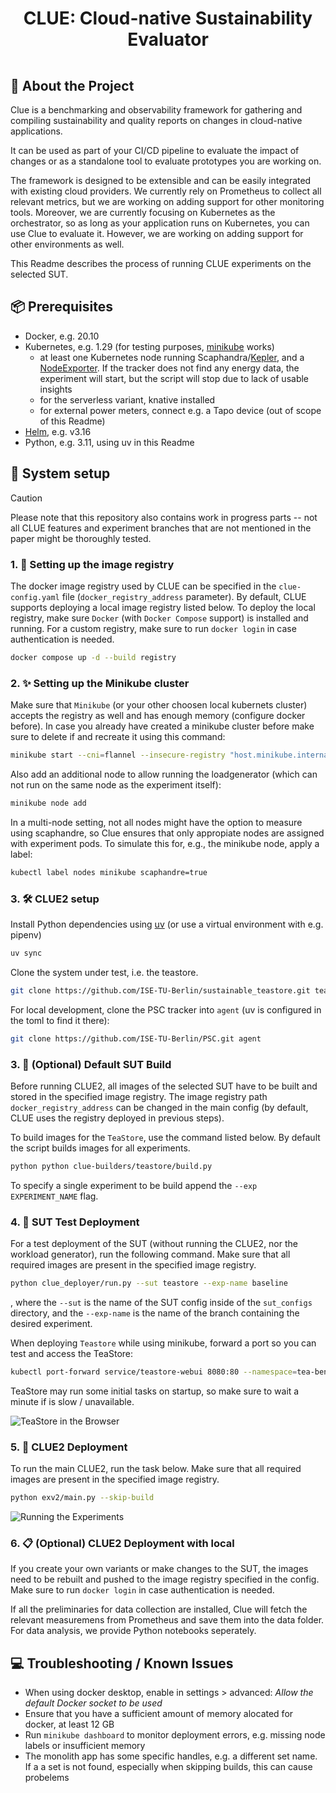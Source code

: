 <div align="center">
  <h1 style="padding:15px;border-bottom: 0;">CLUE: Cloud-native Sustainability Evaluator</h1>
</div>

## 📢 About the Project

Clue is  a benchmarking and observability framework for gathering and compiling sustainability and quality reports on changes in cloud-native applications. 

It can be used as part of your CI/CD pipeline to evaluate the impact of changes or as a standalone tool to evaluate prototypes you are working on.

The framework is designed to be extensible and can be easily integrated with existing cloud providers. We currently rely on Prometheus to collect all relevant metrics, but we are working on adding support for other monitoring tools. 
Moreover, we are currently focusing on Kubernetes as the orchestrator, so as long as your application runs on Kubernetes, you can use Clue to evaluate it. However, we are working on adding support for other environments as well.

This Readme describes the process of running CLUE experiments on the selected SUT.

## 📦 Prerequisites

  * Docker, e.g. 20.10
  * Kubernetes, e.g. 1.29 (for testing purposes, [minikube](https://minikube.sigs.k8s.io/docs/) works)
    * at least one Kubernetes node running Scaphandra/[Kepler](https://sustainable-computing.io/installation/kepler-helm/), and a [NodeExporter](https://observability.thomasriley.co.uk/monitoring-kubernetes/metrics/node-exporter/). If the tracker does not find any energy data, the experiment will start, but the script will stop due to lack of usable insights
    * for the serverless variant, knative installed
    * for external power meters, connect e.g. a Tapo device (out of scope of this Readme)
  * [Helm](https://helm.sh/), e.g. v3.16
  * Python, e.g. 3.11, using uv in this Readme


## 🚀 System setup

> [!CAUTION]
> Please note that this repository also contains work in progress parts -- not all CLUE features and experiment branches that are not mentioned in the paper might be thoroughly tested.

### 1. 🏁 Setting up the image registry

The docker image registry used by CLUE can be specified in the `clue-config.yaml` file (`docker_registry_address` parameter). By default, CLUE supports deploying a local image registry listed below. To deploy the local registry, make sure `Docker` (with `Docker Compose` support) is installed and running. For a custom registry, make sure to run `docker login` in case authentication is needed.

```bash
docker compose up -d --build registry
```

### 2. ✨ Setting up the Minikube cluster

Make sure that `Minikube` (or your other choosen local kubernets cluster) accepts the registry as well and has enough memory (configure docker before). In case you already have created a minikube cluster before make sure to delete if and recreate it using this command:

```bash
minikube start --cni=flannel --insecure-registry "host.minikube.internal:6789" --cpus 8 --memory 12000
```

Also add an additional node to allow running the loadgenerator (which can not run on the same node as the experiment itself):

```bash
minikube node add
```

In a multi-node setting, not all nodes might have the option to measure using scaphandre, so Clue ensures that only appropiate nodes are assigned with experiment pods. To simulate this for, e.g., the minikube node, apply a label:

```bash
kubectl label nodes minikube scaphandre=true
```

### 3. 🛠️ CLUE2 setup

Install Python dependencies using [uv](https://docs.astral.sh/uv/) (or use a virtual environment with e.g. pipenv)

```bash
uv sync
```

Clone the system under test, i.e. the teastore.

```bash
git clone https://github.com/ISE-TU-Berlin/sustainable_teastore.git teastore
```

For local development, clone the PSC tracker into `agent` (uv is configured in the toml to find it there):

```bash
git clone https://github.com/ISE-TU-Berlin/PSC.git agent
```

### 3. 🧱 (Optional) Default SUT Build

Before running CLUE2, all images of the selected SUT have to be built and stored in the specified image registry. The image registry path `docker_registry_address` can be changed in the main config (by default, CLUE uses the registry deployed in previous steps).

To build images for the `TeaStore`, use the command listed below. By default the script builds images for all experiments.

```bash
python python clue-builders/teastore/build.py
```

To specify a single experiment to be build append the `--exp EXPERIMENT_NAME` flag.

### 4. 🧪 SUT Test Deployment

For a test deployment of the SUT (without running the CLUE2, nor the workload generator), run the following command. Make sure that all required images are present in the specified image registry.

```bash
python clue_deployer/run.py --sut teastore --exp-name baseline
```
, where the `--sut` is the name of the SUT config inside of the `sut_configs` directory, and the `--exp-name` is the name of the branch containing the desired experiment.

When deploying `Teastore` while using minikube, forward a port so you can test and access the TeaStore:

```bash
kubectl port-forward service/teastore-webui 8080:80 --namespace=tea-bench
```

TeaStore may run some initial tasks on startup, so make sure to wait a minute if is slow / unavailable.

![TeaStore in the Browser](readme/teastore_jvm.png)

### 5. 💨 CLUE2 Deployment

To run the main CLUE2, run the task below. Make sure that all required images are present in the specified image registry.

```bash
python exv2/main.py --skip-build
```

![Running the Experiments](readme/running_experiments.png)

### 6. 📋 (Optional) CLUE2 Deployment with local 

If you create your own variants or make changes to the SUT, the images need to be rebuilt and pushed to the image registry specified in the config. Make sure to run `docker login` in case authentication is needed.

If all the preliminaries for data collection are installed, Clue will fetch the relevant measuremens from Prometheus and save them into the data folder. For data analysis, we provide Python notebooks seperately.

## 💻 Troubleshooting / Known Issues

 * When using docker desktop, enable in settings > advanced: *Allow the default Docker socket to be used*
 * Ensure that you have a sufficient amount of memory alocated for docker, at least 12 GB
 * Run `minikube dashboard` to monitor deployment errors, e.g. missing node labels or insufficient memory
 * The monolith app has some specific handles, e.g. a different set name. If a a set is not found, especially when skipping builds, this can cause probelems